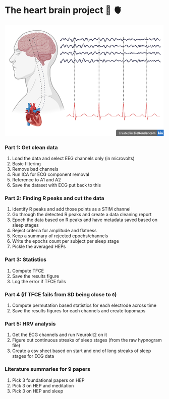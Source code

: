 # The heart brain project 🧠 🫀
![Illustration](https://github.com/rahulvenugopal/The-HBP/blob/main/HEP.png)

### Part 1: Get clean data
1. Load the data and select EEG channels only (in microvolts)
2. Basic filtering
3. Remove bad channels
4. Run ICA for ECG component removal
5. Reference to A1 and A2
5. Save the dataset with ECG put back to this

### Part 2: Finding R peaks and cut the data
1. Identify R peaks and add those points as a STIM channel
2. Go through the detected R peaks and create a data cleaning report
3. Epoch the data based on R peaks and have metadata saved based on sleep stages
4. Reject criteria for amplitude and flatness
5. Keep a summary of rejected epochs/channels
6. Write the epochs count per subject per sleep stage
7. Pickle the averaged HEPs

### Part 3: Statistics
1. Compute TFCE
2. Save the results figure
3. Log the error if TFCE fails

### Part 4  (if TFCE fails from SD being close to `0`)
1. Compute permutation based statistics for each electrode across time
2. Save the results figures for each channels and create topomaps

### Part 5: HRV analysis
1. Get the ECG channels and run Neurokit2 on it
2. Figure out continuous streaks of sleep stages (from the raw hypnogram file)
3. Create a csv sheet based on start and end of long streaks of sleep stages for ECG data

### Literature summaries for 9 papers
1. Pick 3 foundational papers on HEP
2. Pick 3 on HEP and meditation
3. Pick 3 on HEP and sleep
